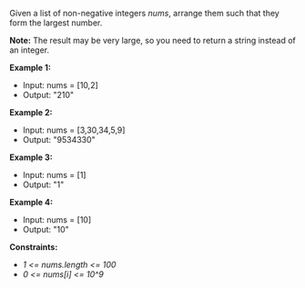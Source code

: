 Given a list of non-negative integers _nums_, arrange them such that they form the largest number.

**Note:** The result may be very large, so you need to return a string instead of an integer.

**Example 1:**

- Input: nums = [10,2]
- Output: "210"

**Example 2:**

- Input: nums = [3,30,34,5,9]
- Output: "9534330"

**Example 3:**

- Input: nums = [1]
- Output: "1"

**Example 4:**

- Input: nums = [10]
- Output: "10"

**Constraints:**

- _1 <= nums.length <= 100_
- _0 <= nums[i] <= 10^9_
